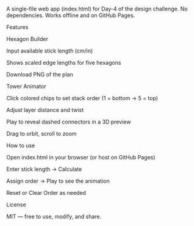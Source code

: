 A single-file web app (index.html) for Day-4 of the design challenge.
No dependencies. Works offline and on GitHub Pages.

Features

Hexagon Builder

Input available stick length (cm/in)

Shows scaled edge lengths for five hexagons

Download PNG of the plan

Tower Animator

Click colored chips to set stack order (1 = bottom → 5 = top)

Adjust layer distance and twist

Play to reveal dashed connectors in a 3D preview

Drag to orbit, scroll to zoom

How to use

Open index.html in your browser (or host on GitHub Pages)

Enter stick length → Calculate

Assign order → Play to see the animation

Reset or Clear Order as needed

License

MIT — free to use, modify, and share.
